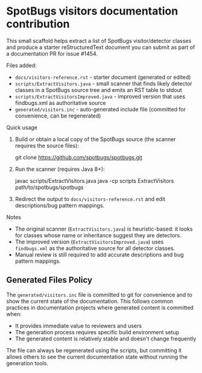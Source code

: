 # SpotBugs visitors documentation contribution

This small scaffold helps extract a list of SpotBugs visitor/detector classes and produce a starter reStructuredText document you can submit as part of a documentation PR for issue #1454.

Files added:
- `docs/visitors-reference.rst` - starter document (generated or edited)
- `scripts/ExtractVisitors.java` - small scanner that finds likely detector classes in a SpotBugs source tree and emits an RST table to stdout
- `scripts/ExtractVisitorsImproved.java` - improved version that uses findbugs.xml as authoritative source
- `generated/visitors.inc` - auto-generated include file (committed for convenience, can be regenerated)

Quick usage

1. Build or obtain a local copy of the SpotBugs source (the scanner requires the source files):

   git clone https://github.com/spotbugs/spotbugs.git

2. Run the scanner (requires Java 8+):

   javac scripts/ExtractVisitors.java
   java -cp scripts ExtractVisitors path/to/spotbugs/spotbugs

3. Redirect the output to `docs/visitors-reference.rst` and edit descriptions/bug pattern mappings.

Notes

- The original scanner (`ExtractVisitors.java`) is heuristic-based: it looks for classes whose name or inheritance suggest they are detectors. 
- The improved version (`ExtractVisitorsImproved.java`) uses `findbugs.xml` as the authoritative source for all detector classes.
- Manual review is still required to add accurate descriptions and bug pattern mappings.

## Generated Files Policy

The `generated/visitors.inc` file is committed to git for convenience and to show the current state of the documentation. This follows common practices in documentation projects where generated content is committed when:
- It provides immediate value to reviewers and users
- The generation process requires specific build environment setup
- The generated content is relatively stable and doesn't change frequently

The file can always be regenerated using the scripts, but committing it allows others to see the current documentation state without running the generation tools.
